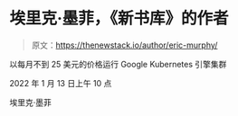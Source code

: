 # 埃里克·墨菲，《新书库》的作者

> 原文：<https://thenewstack.io/author/eric-murphy/>

以每月不到 25 美元的价格运行 Google Kubernetes 引擎集群

2022 年 1 月 13 日上午 10 点

埃里克·墨菲